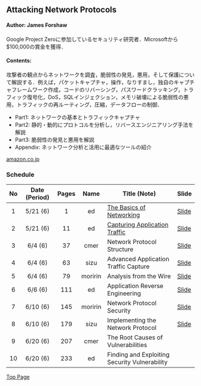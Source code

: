 ## Attacking Network Protocols
#### Author: James Forshaw
Google Project Zeroに参加しているセキュリティ研究者．Microsoftから$100,000の賞金を獲得．

#### Contents:
攻撃者の観点からネットワークを調査，脆弱性の発見，悪用，そして保護について解説する．例えば，パケットキャプチャ，操作，なりすまし，独自のキャプチャフレームワーク作成，コードのリバーシング，パスワードクラッキング，トラフィック復号化，DoS，SQLインジェクション，メモリ破壊による脆弱性の悪用，トラフィックの再ルーティング，圧縮，データフローの制御．
  - Part1: ネットワークの基本とトラフィックキャプチャ
  - Part2: 静的・動的にプロトコルを分析し，リバースエンジニアリング手法を解説
  - Part3: 脆弱性の発見と悪用を解説
  - Appendix: ネットワーク分析と活用に最適なツールの紹介

[amazon.co.jp](https://www.amazon.co.jp/Attacking-Network-Protocols-James-Forshaw/dp/1593277504/ref=sr_1_fkmrnull_1?__mk_ja_JP=カタカナ&keywords=attacking+network+protocols&qid=1557849710&s=gateway&sr=8-1-fkmrnull)

### Schedule

| No  | Date (Period) | Pages | Name    | Title (Note)                                  | Slide                                                                       |
|:---:|:-------------:|:-----:|:-------:|-----------------------------------------------|-----------------------------------------------------------------------------|
| 1   | 5/21 (6)      | 1     | ed      | [The Basics of Networking](./01/note.md)      | [Slide](https://drive.google.com/open?id=1vmu8rco-xRKfhPiGfXumr0Ymjf9KhiLk) |
| 2   | 5/21 (6)      | 11    | ed      | [Capturing Application Traffic](./02/note.md) | [Slide](https://drive.google.com/open?id=1b4tKN78VuOfmfIuL8BZ4XekYtV6H31sQ) |
| 3   | 6/4 (6)       | 37    | cmer    | Network Protocol Structure                    | [Slide](https://drive.google.com/open?id=1Hn3T1Qyok-VnLK6Hl8knTVvLNhWRtpJR)                                                                            |
| 4   | 6/4 (6)       | 63    | sizu    | Advanced Application Traffic Capture          | [Slide](https://drive.google.com/open?id=1tG4xfJc4Idbs0bN7eaAI3yx6W9zvyqtS)
| 5   | 6/4 (6)       | 79    | moririn | Analysis from the Wire                        | [Slide](https://drive.google.com/open?id=1FkYJyQRqqWg8U6kX3gIi2v3HPqphGMtS)                                                                            |
| 6   | 6/6 (6)       | 111   | ed      | Application Reverse Engineering               | [Slide](https://drive.google.com/open?id=1KzBdo_sYJzZWncB8QJZK06-6D1bmo3NF)                                                                           |
| 7   | 6/10  (6)     | 145   | moririn | Network Protocol Security                     | [Slide](https://drive.google.com/file/d/1mIJ5lnOBvLWr-Yypn7GYOQ1iVH15m40c/view?usp=sharing)                                                                            |
| 8   | 6/10  (6)     | 179   | sizu    | Implementing the Network Protocol             | [Slide](https://drive.google.com/open?id=1E0BRjeB1_XRMDQeIO2M5RUfkEufoujIK)                                                                            |
| 9   | 6/20 (6)      | 207   | cmer    | The Root Causes of Vulnerabilities            |                                                                             |
| 10  | 6/20 (6)      | 233   | ed      | Finding and Exploiting Security Vulnerability |                                                                             |


[Top Page](../index.md)
